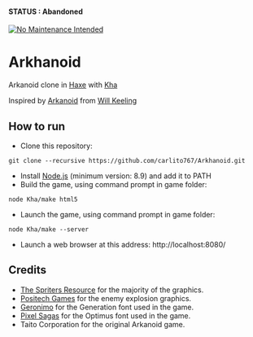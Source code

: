 #### STATUS : Abandoned

[![No Maintenance Intended](http://unmaintained.tech/badge.svg)](http://unmaintained.tech/)

# Arkhanoid

Arkanoid clone in [Haxe](https://haxe.org/) with [Kha](http://kha.tech/)

Inspired by [Arkanoid](https://github.com/wkeeling/arkanoid) from [Will Keeling](https://github.com/wkeeling)

## How to run

* Clone this repository:
```
git clone --recursive https://github.com/carlito767/Arkhanoid.git
```
* Install [Node.js](https://nodejs.org/) (minimum version: 8.9) and add it to PATH
* Build the game, using command prompt in game folder:

```
node Kha/make html5
```

* Launch the game, using command prompt in game folder:

```
node Kha/make --server
```

* Launch a web browser at this address: http://localhost:8080/

## Credits
* [The Spriters Resource](http://www.spriters-resource.com/) for the majority of the graphics.
* [Positech Games](http://www.positech.co.uk/content/explosion/explosiongenerator.html) for the enemy explosion graphics.
* [Geronimo](http://www.dafont.com/paradox-fontworks.d5233) for the Generation font used in the game.
* [Pixel Sagas](http://www.dafont.com/optimus.font) for the Optimus font used in the game.
* Taito Corporation for the original Arkanoid game.
